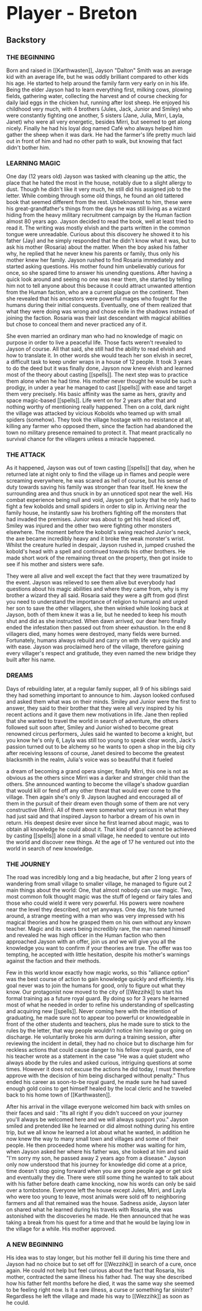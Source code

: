 # <font size = 10>Player - Breton </font>
## Backstory
### THE BEGINNING

Born and raised in [[Karthwasten]], Jayson "Dalton" Smith was an average kid with an average life, but he was oddly brilliant compared to other kids his age. He started to help around the family farm very early on in his life. Being the elder Jayson had to learn everything first, milking cows, plowing fields, gathering water, collecting the harvest and of course checking for daily laid eggs in the chicken hut, running after lost sheep. He enjoyed his childhood very much, with 4 brothers (Jules, Jack, Junior and Smiley) who were constantly fighting one another, 5 sisters (Jane, Julia, Mirri, Layla, Janet) who were all very energetic, besides Mirri, but seemed to get along nicely. Finally he had his loyal dog named Café who always helped him gather the sheep when it was dark. He had the farmer's life pretty much laid out in front of him and had no other path to walk, but knowing that fact didn't bother him.

### LEARNING MAGIC

One day (12 years old) Jayson was tasked with cleaning up the attic, the place that he hated the most in the house, notably due to a slight allergy to dust. Though he didn't like it very much, he still did his assigned job to the letter. While combing through some old things, he found an old tattered book that seemed different from the rest. Unbeknownst to him, these were his great-grandfather's things from the days he was still living as a wizard hiding from the heavy military recruitment campaign by the Human faction almost 80 years ago. Jayson decided to read the book, well at least tried to read it. The writing was mostly elvish and the parts written in the common tongue were unreadable. Curious about this discovery he showed it to his father (Jay) and he simply responded that he didn't know what it was, but to ask his mother (Rosaria) about the matter. When the boy asked his father why, he replied that he never knew his parents or family, thus only his mother knew her family. Jayson rushed to find Rosaria immediately and started asking questions. His mother found him unbelievably curious for once, so she spared time to answer his unending questions. After having a quick look around and seeing no one was near them, she started by telling him not to tell anyone about this because it could attract unwanted attention from the Human faction, who are a current plague on the continent. Then she revealed that his ancestors were powerful mages who fought for the humans during their initial conquests. Eventually, one of them realized that what they were doing was wrong and chose exile in the shadows instead of joining the faction. Rosaria was their last descendant with magical abilities but chose to conceal them and never practiced any of it.

  

She even married an ordinary man who had no knowledge of magic on purpose in order to live a peaceful life. Those facts weren't revealed to Jayson of course. All that said, she still had the ability to read elvish and how to translate it. In other words she would teach her son elvish in secret, a difficult task to keep under wraps in a house of 12 people. It took 3 years to do the deed but it was finally done, Jayson now knew elvish and learned most of the theory about casting [[spells]]. The next step was to practice them alone when he had time. His mother never thought he would be such a prodigy, in under a year he managed to cast [[spells]] with ease and target them very precisely. His basic affinity was the same as hers, gravity and space magic-based [[spells]]. Life went on for 2 years after that and nothing worthy of mentioning really happened. Then on a cold, dark night the village was attacked by vicious Kobolds who teamed up with small spiders (somehow). They took the village hostage with no resistance at all, killing any farmer who opposed them, since the faction had abandoned the town no military presence remained to protect it. That meant practically no survival chance for the villagers unless a miracle happened.

### THE ATTACK 

As it happened, Jayson was out of town casting [[spells]] that day, when he returned late at night only to find the village up in flames and people were screaming everywhere, he was scared as hell of course, but his sense of duty towards saving his family was stronger than fear itself. He knew the surrounding area and thus snuck in by an unnoticed spot near the well. His combat experience being null and void, Jayson got lucky that he only had to fight a few kobolds and small spiders in order to slip in. Arriving near the family house, he instantly saw his brothers fighting off the monsters that had invaded the premises. Junior was about to get his head sliced off, Smiley was injured and the other two were fighting other monsters elsewhere. The moment before the kobold's swing reached Junior's neck, the axe became incredibly heavy and it broke the weak monster's wrist. Whilst the creature hurled in despair, Jayson rushed in, jumped crushed the kobold's head with a spell and continued towards his other brothers. He made short work of the remaining threat on the property, then got inside to see if his mother and sisters were safe.

They were all alive and well except the fact that they were traumatized by the event. Jayson was relieved to see them alive but everybody had questions about his magic abilities and where they came from, why is my brother a wizard they all said. Rosaria said they were a gift from god (first you need to understand the importance of religion to humans) and urged her son to save the other villagers, she then winked while looking back at Jayson, both of them knew it was a lie, but he needed to keep his mouth shut and did as she instructed. When dawn arrived, our dear hero finally ended the infestation then passed out from sheer exhaustion. In the end 8 villagers died, many homes were destroyed, many fields were burned. Fortunately, humans always rebuild and carry on with life very quickly and with ease. Jayson was proclaimed hero of the village, therefore gaining every villager's respect and gratitude, they even named the new bridge they built after his name.

### DREAMS 

Days of rebuilding later, at a regular family supper, all 9 of his siblings said they had something important to announce to him. Jayson looked confused and asked them what was on their minds. Smiley and Junior were the first to answer, they said to their brother that they were all very inspired by his recent actions and it gave them new motivations in life. Jane then replied that she wanted to travel the world in search of adventure, the others followed suit soon after, Smiley and Junior wished to become great renowned circus performers, Jules said he wanted to become a knight, but you know he's only 6, Layla was still too young to speak clear words, Jack's passion turned out to be alchemy so he wants to open a shop in the big city after receiving lessons of course, Janet desired to become the greatest blacksmith in the realm, Julia's voice was so beautiful that it fueled

  

a dream of becoming a grand opera singer, finally Mirri, this one is not as obvious as the others since Mirri was a darker and stranger child than the others. She announced wanting to become the village's shadow guardian that would kill or fend off any other threat that would ever come to the village. Then again she's only 9. Jayson laughed and encouraged all of them in the pursuit of their dream even though some of them are not very constructive (Mirri). All of them were somewhat very serious in what they had just said and that inspired Jayson to harbor a dream of his own in return. His deepest desire ever since he first learned about magic, was to obtain all knowledge he could about it. That kind of goal cannot be achieved by casting [[spells]] alone in a small village, he needed to venture out into the world and discover new things. At the age of 17 he ventured out into the world in search of new knowledge.

  

### THE JOURNEY 

The road was incredibly long and a big headache, but after 2 long years of wandering from small village to smaller village, he managed to figure out 2 main things about the world: One, that almost nobody can use magic. Two, most common folk thought magic was the stuff of legend or fairy tales and those who could wield it were very powerful. His powers were nowhere near the level they described, not yet anyways. One day, his fate turned around, a strange meeting with a man who was very impressed with his magical theories and how he grasped them on his own without any known teacher. Magic and its users being incredibly rare, the man named himself and revealed he was high officer in the Human faction who then approached Jayson with an offer, join us and we will give you all the knowledge you want to confirm if your theories are true. The offer was too tempting, he accepted with little hesitation, despite his mother's warnings against the faction and their methods.

  

Few in this world know exactly how magic works, so this "alliance option" was the best course of action to gain knowledge quickly and efficiently. His goal never was to join the humans for good, only to figure out what they know. Our protagonist now moved to the city of [[Wezzihk]] to start his formal training as a future royal guard. By doing so for 3 years he learned most of what he needed in order to refine his understanding of spellcasting and acquiring new [[spells]]. Never coming here with the intention of graduating, he made sure not to appear too powerful or knowledgeable in front of the other students and teachers, plus he made sure to stick to the rules by the letter, that way people wouldn't notice him leaving or going on discharge. He voluntarily broke his arm during a training session, after reviewing the incident in detail, they had no choice but to discharge him for reckless actions that could cause danger to his fellow royal guards, one of his teacher wrote as a statement in the case "He was a quiet student who always abode by the rules and asked curious, intriguing questions at some times. However it does not excuse the actions he did today, I must therefore approve with the decision of him being discharged without penalty." Thus ended his career as soon-to-be royal guard, he made sure he had saved enough gold coins to get himself healed by the local cleric and he traveled back to his home town of [[Karthwasten]].

  

After his arrival in the village everyone welcomed him back with smiles on their faces and said : "Its all right if you didn't succeed on your journey you'll always be welcomed here and we will always support you." Jayson smiled and pretended like he learned or did almost nothing during his entire trip, but we all know he learned a lot about what he wanted, in addition he now knew the way to many small town and villages and some of their people. He then proceeded home where his mother was waiting for him, when Jayson asked her where his father was, she looked at him and said "I'm sorry my son, he passed away 2 years ago from a disease." Jayson only now understood that his journey for knowledge did come at a price, time doesn't stop going forward when you are gone people age or get sick and eventually they die. There were still some thing he wanted to talk about with his father before death came knocking, now his words can only be said over a tombstone. Everyone left the house except Jules, Mirri, and Layla who were too young to leave, most animals were sold off to neighboring farmers and all that remained was the house. Sadness aside, Jayson later on shared what he learned during his travels with Rosaria, she was astonished with the discoveries he made. He then announced that he was taking a break from his quest for a time and that he would be laying low in the village for a while. His mother approved.

  

### A NEW BEGINNING  

His idea was to stay longer, but his mother fell ill during his time there and Jayson had no choice but to set off for [[Wezzihk]] in search of a cure, once again. He could not help but feel curious about the fact that Rosaria, his mother, contracted the same illness his father had. The way she described how his father felt months before he died, it was the same way she seemed to be feeling right now. Is it a rare illness, a curse or something far sinister? Regardless he left the village and made his way to [[Wezzihk]] as soon as he could.